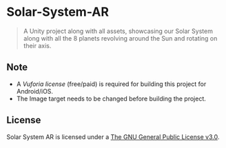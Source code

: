 # Solar-System-AR
> A Unity project along with all assets, showcasing our Solar System along with all the 8 planets revolving around the Sun and rotating on their axis.

## Note
- A *Vuforia license* (free/paid) is required for building this project for Android/iOS.
- The Image target needs to be changed before building the project.
## License

Solar System AR is licensed under a [The GNU General Public License v3.0](https://www.gnu.org/licenses/gpl-3.0.en.html).
